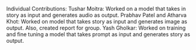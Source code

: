 Individual Contributions:
Tushar Moitra: Worked on a model that takes in story as input and generates audio as output.
Prabhav Patel and Atharva Khot: Worked on model that takes story as input and generates image as output. Also, created report for group.
Yash Gholkar: Worked on training and fine tuning a model that takes prompt as input and generates story as output.
